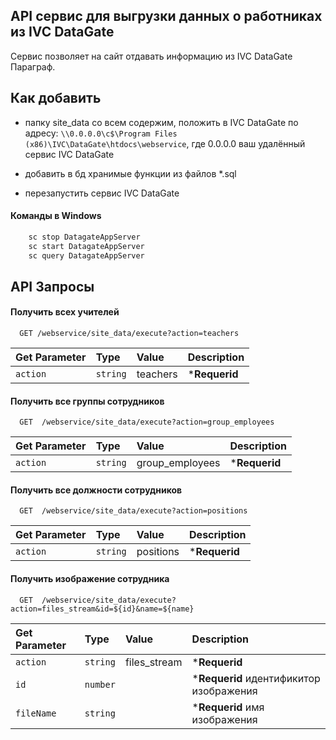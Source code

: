 
## API cервис для выгрузки данных о работниках из IVC DataGate

Сервис позволяет на сайт отдавать информацию из IVC DataGate Параграф. 

##  Как добавить 
- папку site_data со всем содержим, положить в IVC DataGate по адресу: `\\0.0.0.0\c$\Program Files (x86)\IVC\DataGate\htdocs\webservice`, где 0.0.0.0 ваш удалённый сервис IVC DataGate

- добавить в бд хранимые функции из файлов *.sql

- перезапустить сервис IVC DataGate

#### Команды в Windows
```bash
    sc stop DatagateAppServer
    sc start DatagateAppServer
    sc query DatagateAppServer
```



## API Запросы

#### Получить всех учителей

```http
  GET /webservice/site_data/execute?action=teachers
```

| Get Parameter | Type     | Value    |Description   |
| :------------ | :------- | :--------|:-------------|
| `action`      | `string` | teachers |***Requerid** |

#### Получить все группы сотрудников

```http
  GET  /webservice/site_data/execute?action=group_employees
```

| Get Parameter | Type     | Value           |Description   |
| :------------ | :------- | :---------------|:-------------|
| `action`      | `string` | group_employees |***Requerid** |

#### Получить все должности сотрудников

```http
  GET  /webservice/site_data/execute?action=positions
```

| Get Parameter | Type     | Value     |Description   |
| :------------ | :------- | :---------|:-------------|
| `action`      | `string` | positions |***Requerid** |

#### Получить изображение сотрудника

```http
  GET  /webservice/site_data/execute?action=files_stream&id=${id}&name=${name}
```

| Get Parameter | Type     | Value        |Description                             |
| :------------ | :------- | :------------|:---------------------------------------|
| `action`      | `string` | files_stream |***Requerid**                           |
| `id`          | `number` |              |***Requerid** идентификитор изображения |
| `fileName`    | `string` |              |***Requerid** имя изображения           |


